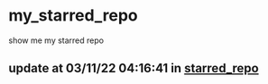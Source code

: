# my_starred_repo
show me my starred repo

update at 03/11/22 04:16:41 in [starred_repo](./index.html)
---


